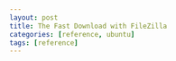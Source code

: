 ```yaml
---
layout: post
title: The Fast Download with FileZilla
categories: [reference, ubuntu]
tags: [reference]
---
```


